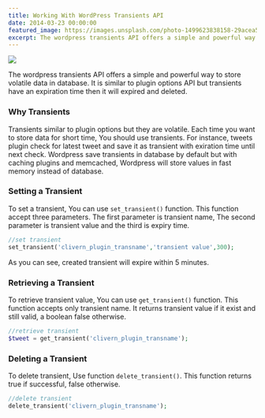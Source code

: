 ```yaml
---
title: Working With WordPress Transients API
date: 2014-03-23 00:00:00
featured_image: https://images.unsplash.com/photo-1499623838158-29acea518eaa?q=75&fm=jpg&w=1000&fit=max
excerpt: The wordpress transients API offers a simple and powerful way to store volatile data in database. It is similar to plugin options API but transients have an expiration time then it will expired and deleted.
---
```


![](https://images.unsplash.com/photo-1499623838158-29acea518eaa?q=75&fm=jpg&w=1000&fit=max)

The wordpress transients API offers a simple and powerful way to store volatile data in database. It is similar to plugin options API but transients have an expiration time then it will expired and deleted.

### Why Transients

Transients similar to plugin options but they are volatile. Each time you want to store data for short time, You should use transients. For instance, tweets plugin check for latest tweet and save it as transient with exiration time until next check. Wordpress save transients in database by default but with caching plugins and memcached, Wordpress will store values in fast memory instead of database.

### Setting a Transient

To set a transient, You can use `set_transient()` function. This function accept three parameters. The first parameter is transient name, The second parameter is transient value and the third is expiry time.

```php
//set transient
set_transient('clivern_plugin_transname','transient value',300);
```

As you can see, created transient will expire within 5 minutes.

### Retrieving a Transient

To retrieve transient value, You can use `get_transient()` function. This function accepts only transient name. It returns transient value if it exist and still valid, a boolean false otherwise.

```php
//retrieve transient
$tweet = get_transient('clivern_plugin_transname');
```

### Deleting a Transient

To delete transient, Use function `delete_transient()`. This function returns true if successful, false otherwise.

```php
//delete transient
delete_transient('clivern_plugin_transname');
```